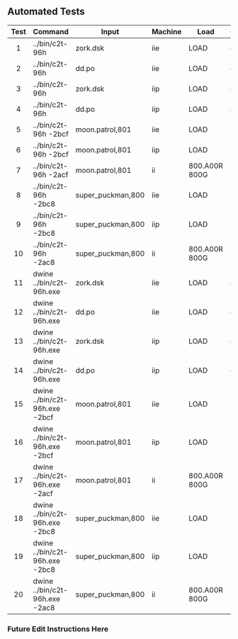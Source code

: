 ## Automated Tests

| Test | Command                        | Input             | Machine | Load          | Compare     | Offset | Timeout |
|:----:|--------------------------------|-------------------|---------|---------------|-------------|:------:|:-------:|
| 1    | ../bin/c2t-96h                 | zork.dsk          | iie     | LOAD          | dskiie.tiff | 0      | 25      |
| 2    | ../bin/c2t-96h                 | dd.po             | iie     | LOAD          | dskiie.tiff | 0      | 25      |
| 3    | ../bin/c2t-96h                 | zork.dsk          | iip     | LOAD          | dskiip.tiff | 0      | 25      |
| 4    | ../bin/c2t-96h                 | dd.po             | iip     | LOAD          | dskiip.tiff | 0      | 25      |
| 5    | ../bin/c2t-96h -2bcf           | moon.patrol,801   | iie     | LOAD          | mpiie.tiff  | 0      | 25      |
| 6    | ../bin/c2t-96h -2bcf           | moon.patrol,801   | iip     | LOAD          | mpiie.tiff  | 0      | 25      |
| 7    | ../bin/c2t-96h -2acf           | moon.patrol,801   | ii      | 800.A00R 800G | mpii.tiff   | 0      | 25      |
| 8    | ../bin/c2t-96h -2bc8           | super_puckman,800 | iie     | LOAD          | spiie.tiff  | 0      | 25      |
| 9    | ../bin/c2t-96h -2bc8           | super_puckman,800 | iip     | LOAD          | spiie.tiff  | 0      | 25      |
| 10   | ../bin/c2t-96h -2ac8           | super_puckman,800 | ii      | 800.A00R 800G | spiie.tiff  | 0      | 25      |
| 11   | dwine ../bin/c2t-96h.exe       | zork.dsk          | iie     | LOAD          | dskiie.tiff | 0      | 25      |
| 12   | dwine ../bin/c2t-96h.exe       | dd.po             | iie     | LOAD          | dskiie.tiff | 0      | 25      |
| 13   | dwine ../bin/c2t-96h.exe       | zork.dsk          | iip     | LOAD          | dskiip.tiff | 0      | 25      |
| 14   | dwine ../bin/c2t-96h.exe       | dd.po             | iip     | LOAD          | dskiip.tiff | 0      | 25      |
| 15   | dwine ../bin/c2t-96h.exe -2bcf | moon.patrol,801   | iie     | LOAD          | mpiie.tiff  | 0      | 25      |
| 16   | dwine ../bin/c2t-96h.exe -2bcf | moon.patrol,801   | iip     | LOAD          | mpiie.tiff  | 0      | 25      |
| 17   | dwine ../bin/c2t-96h.exe -2acf | moon.patrol,801   | ii      | 800.A00R 800G | mpii.tiff   | 0      | 25      |
| 18   | dwine ../bin/c2t-96h.exe -2bc8 | super_puckman,800 | iie     | LOAD          | spiie.tiff  | 0      | 25      |
| 19   | dwine ../bin/c2t-96h.exe -2bc8 | super_puckman,800 | iip     | LOAD          | spiie.tiff  | 0      | 25      |
| 20   | dwine ../bin/c2t-96h.exe -2ac8 | super_puckman,800 | ii      | 800.A00R 800G | spiie.tiff  | 0      | 25      |

### Future Edit Instructions Here
